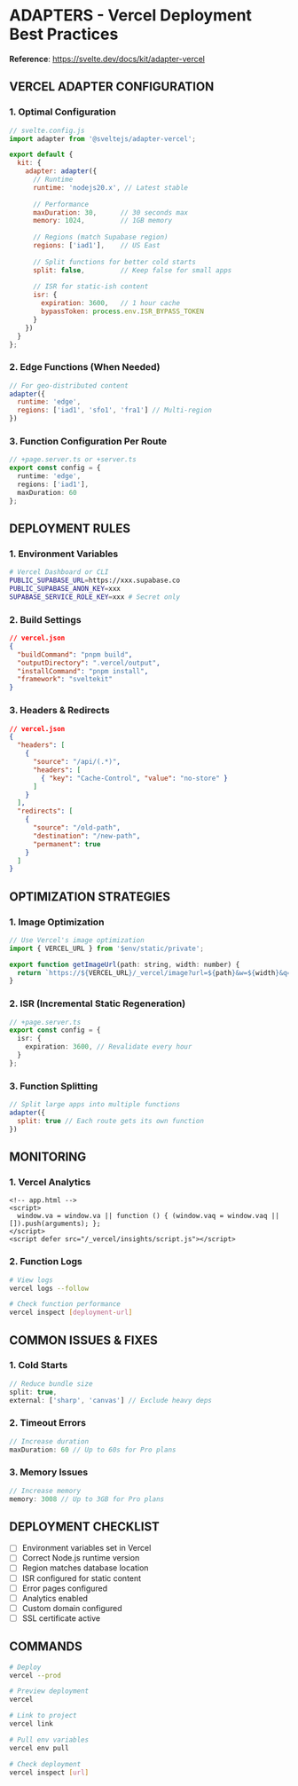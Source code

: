 # ADAPTERS - Vercel Deployment Best Practices

**Reference**: https://svelte.dev/docs/kit/adapter-vercel

## VERCEL ADAPTER CONFIGURATION

### 1. Optimal Configuration
```javascript
// svelte.config.js
import adapter from '@sveltejs/adapter-vercel';

export default {
  kit: {
    adapter: adapter({
      // Runtime
      runtime: 'nodejs20.x', // Latest stable
      
      // Performance
      maxDuration: 30,      // 30 seconds max
      memory: 1024,         // 1GB memory
      
      // Regions (match Supabase region)
      regions: ['iad1'],    // US East
      
      // Split functions for better cold starts
      split: false,         // Keep false for small apps
      
      // ISR for static-ish content
      isr: {
        expiration: 3600,   // 1 hour cache
        bypassToken: process.env.ISR_BYPASS_TOKEN
      }
    })
  }
};
```

### 2. Edge Functions (When Needed)
```javascript
// For geo-distributed content
adapter({
  runtime: 'edge',
  regions: ['iad1', 'sfo1', 'fra1'] // Multi-region
})
```

### 3. Function Configuration Per Route
```typescript
// +page.server.ts or +server.ts
export const config = {
  runtime: 'edge',
  regions: ['iad1'],
  maxDuration: 60
};
```

## DEPLOYMENT RULES

### 1. Environment Variables
```bash
# Vercel Dashboard or CLI
PUBLIC_SUPABASE_URL=https://xxx.supabase.co
PUBLIC_SUPABASE_ANON_KEY=xxx
SUPABASE_SERVICE_ROLE_KEY=xxx # Secret only
```

### 2. Build Settings
```json
// vercel.json
{
  "buildCommand": "pnpm build",
  "outputDirectory": ".vercel/output",
  "installCommand": "pnpm install",
  "framework": "sveltekit"
}
```

### 3. Headers & Redirects
```json
// vercel.json
{
  "headers": [
    {
      "source": "/api/(.*)",
      "headers": [
        { "key": "Cache-Control", "value": "no-store" }
      ]
    }
  ],
  "redirects": [
    {
      "source": "/old-path",
      "destination": "/new-path",
      "permanent": true
    }
  ]
}
```

## OPTIMIZATION STRATEGIES

### 1. Image Optimization
```javascript
// Use Vercel's image optimization
import { VERCEL_URL } from '$env/static/private';

export function getImageUrl(path: string, width: number) {
  return `https://${VERCEL_URL}/_vercel/image?url=${path}&w=${width}&q=75`;
}
```

### 2. ISR (Incremental Static Regeneration)
```typescript
// +page.server.ts
export const config = {
  isr: {
    expiration: 3600, // Revalidate every hour
  }
};
```

### 3. Function Splitting
```javascript
// Split large apps into multiple functions
adapter({
  split: true // Each route gets its own function
})
```

## MONITORING

### 1. Vercel Analytics
```svelte
<!-- app.html -->
<script>
  window.va = window.va || function () { (window.vaq = window.vaq || []).push(arguments); };
</script>
<script defer src="/_vercel/insights/script.js"></script>
```

### 2. Function Logs
```bash
# View logs
vercel logs --follow

# Check function performance
vercel inspect [deployment-url]
```

## COMMON ISSUES & FIXES

### 1. Cold Starts
```javascript
// Reduce bundle size
split: true,
external: ['sharp', 'canvas'] // Exclude heavy deps
```

### 2. Timeout Errors
```javascript
// Increase duration
maxDuration: 60 // Up to 60s for Pro plans
```

### 3. Memory Issues
```javascript
// Increase memory
memory: 3008 // Up to 3GB for Pro plans
```

## DEPLOYMENT CHECKLIST

- [ ] Environment variables set in Vercel
- [ ] Correct Node.js runtime version
- [ ] Region matches database location
- [ ] ISR configured for static content
- [ ] Error pages configured
- [ ] Analytics enabled
- [ ] Custom domain configured
- [ ] SSL certificate active

## COMMANDS

```bash
# Deploy
vercel --prod

# Preview deployment
vercel

# Link to project
vercel link

# Pull env variables
vercel env pull

# Check deployment
vercel inspect [url]
```